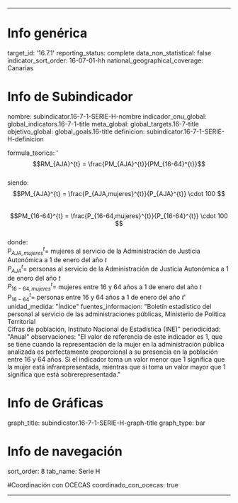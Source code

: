---

# Info genérica
target_id: '16.7.1'
reporting_status: complete
data_non_statistical: false
indicator_sort_order: 16-07-01-hh
national_geographical_coverage: Canarias

# Info de Subindicador
nombre: subindicator.16-7-1-SERIE-H-nombre
indicador_onu_global: global_indicators.16-7-1-title
meta_global: global_targets.16-7-title
objetivo_global: global_goals.16-title
definicion: subindicator.16-7-1-SERIE-H-definicion

formula_teorica: '$$RM_{AJA}^{t} = \frac{PM_{AJA}^{t}}{PM_{16-64}^{t}}$$ <br>
siendo: <br>
$$PM_{AJA}^{t} = \frac{P_{AJA,mujeres}^{t}}{P_{AJA}^{t}} \cdot 100 $$<br>
$$PM_{16-64}^{t} = \frac{P_{16-64,mujeres}^{t}}{P_{16-64}^{t}} \cdot 100 $$<br>
donde: <br>
$P_{AJA,mujeres}^{t} =$ mujeres al servicio de la Administración de Justicia Autonómica a 1 de enero del año $t$<br>
$P_{AJA}^{t} =$ personas al servicio de la Administración de Justicia Autonómica a 1 de enero del año $t$<br>
$P_{16-64,mujeres}^{t} =$ mujeres entre 16 y 64 años a 1 de enero del año $t$<br>
$P_{16-64}^{t} =$ personas entre 16 y 64 años a 1 de enero del año $t$'
unidad_medida: "Índice"
fuentes_informacion: "Boletín estadístico del personal al servicio de las administraciones públicas, Ministerio de Política Territorial <br>
Cifras de población, Instituto Nacional de Estadística (INE)"
periodicidad: "Anual"
observaciones: "El valor de referencia de este indicador es 1, que se tiene cuando la representación de la mujer en la administración pública analizada es perfectamente proporcional a su presencia en la población entre 16 y 64 años. Si el indicador toma un valor menor que 1 significa que la mujer está infrarepresentada, mientras que si toma un valor mayor que 1 significa que está sobrerepresentada."

# Info de Gráficas
graph_title: subindicator.16-7-1-SERIE-H-graph-title
graph_type: bar

# Info de navegación
sort_order: 8
tab_name: Serie H

#Coordinación con OCECAS
coordinado_con_ocecas: true

---